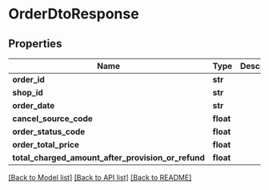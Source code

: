 # OrderDtoResponse

## Properties
Name | Type | Description | Notes
------------ | ------------- | ------------- | -------------
**order_id** | **str** |  | [optional] 
**shop_id** | **str** |  | [optional] 
**order_date** | **str** |  | [optional] 
**cancel_source_code** | **float** |  | [optional] 
**order_status_code** | **float** |  | [optional] 
**order_total_price** | **float** |  | [optional] 
**total_charged_amount_after_provision_or_refund** | **float** |  | [optional] 

[[Back to Model list]](../README.md#documentation-for-models) [[Back to API list]](../README.md#documentation-for-api-endpoints) [[Back to README]](../README.md)

